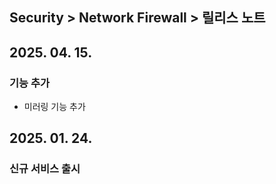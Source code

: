 ## Security > Network Firewall > 릴리스 노트

## 2025. 04. 15.

### 기능 추가

* 미러링 기능 추가

## 2025. 01. 24.

### 신규 서비스 출시